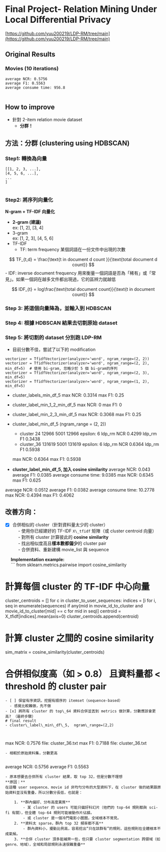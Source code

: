 # Final Project- Relation Mining Under Local Differential Privacy   
[https://github.com/yuu200219/LDP-RM/tree/main](https://github.com/yuu200219/LDP-RM/tree/main)    
## Original Results   
### Movies (10 iterations)   
```
average NCR: 0.5756
average F1: 0.5563
average consume time: 956.8


```
## How to improve   
- 針對 2-item relation movie dataset   
    - **分群！**   
   
## 方法：分群 (clustering using HDBSCAN)   
### Step1: 轉換為向量   
```
[[1, 2, 3, ...],
[4, 5, 6, ...],
...
]


```
### Step2: 將序列向量化   
**N-gram + TF-IDF 向量化**   
- **2-gram (建議)**   
    ex: [1, 2], [3, 4]   
- 3-gram   
    ex: [1, 2, 3], [4, 5, 6]   
- TF-IDF   
    - TF: term frequency
某個詞語在一份文件中出現的次數
   
    
$$
TF_{t,d} = \frac{\text{t in document d count }}{\text{total document d count}}
$$
    - IDF: inverse document frequency
用來衡量一個詞語是否為「稀有」或「常見」。如果一個詞在越多文件都出現過，它的區辨力就越低
   
    
$$
IDF_{t} = log\frac{\text{total document count}}{\text{t in document count}}
$$
   
### Step 3: 將這個向量降為，並輸入到 HDBSCAN   
### Step 4: 根據 HDBSCAN 結果去切割原始 dataset   
### Step 5: 將切割的 dataset 分別跑 LDP-RM   
- 目前分數不佳，嘗試了以下的 modification   
   
```
vectorizer = TfidfVectorizer(analyzer='word', ngram_range=(2, 2))
vectorizer = TfidfVectorizer(analyzer='word', ngram_range=(2, 2), min_df=5)  # 使用 bi-gram, 忽略少於 5 個 bi-gram的序列
vectorizer = TfidfVectorizer(analyzer='word', ngram_range=(2, 3), min_df=5)
vectorizer = TfidfVectorizer(analyzer='word', ngram_range=(1, 2), min_df=5)
```
- cluster\_labels\_min\_df\_5
max NCR: 0.3314
max F1:  0.25   
- cluster\_label\_min\_1\_2\_min\_df\_5
max NCR: 0
max F1:  0   
- cluster\_label\_min\_2\_3\_min\_df\_5
max NCR: 0.3068
max F1:  0.25   
- cluster\_label\_min\_df\_5 (ngram\_range = (2, 2))   
    - cluster 24
12966 5001 12966
epsilon: 6
ldp\_rm NCR 0.4299
ldp\_rm F1 0.3438   
    - cluster\_36
131619 5001 131619
epsilon: 6
ldp\_rm NCR 0.6364
ldp\_rm F1 0.5938   
   
    max NCR: 0.6364
max F1:  0.5938   
       
- **cluster\_label\_min\_df\_5, 加入 cosine similarity**
average NCR: 0.043
average F1: 0.0385
average consume time: 9.0385
max NCR: 0.6345
max F1:  0.625

average NCR: 0.0512
average F1: 0.0382
average consume time: 10.2778
max NCR: 0.4394
max F1:  0.4062
   
   
## 改善方向：   
- [x] 合併相似的 cluster（針對資料量太少的 cluster）   
  - 使用你已經建好的 TF-IDF `X\_tfidf` 矩陣（或 cluster centroid 向量）   
  - 對所有 cluster 計算彼此的 **cosine similarity**   
  - 找出相似度高且**樣本數都偏少**的 cluster pair   
  - 合併資料、重新建構 movie\_list 與 sequence   
   
  **Implementation example:**   
  ```
from sklearn.metrics.pairwise import cosine_similarity

# 計算每個 cluster 的 TF-IDF 中心向量
cluster_centroids = []
for c in cluster_to_user_sequences:
    indices = [i for i, seq in enumerate(sequences) if any(mid in movie_id_to_cluster and movie_id_to_cluster[mid] == c for mid in seq)]
    centroid = X_tfidf[indices].mean(axis=0)
    cluster_centroids.append(centroid)

# 計算 cluster 之間的 cosine similarity
sim_matrix = cosine_similarity(cluster_centroids)

# 合併相似度高（如 > 0.8） 且資料量都 < threshold 的 cluster pair

```
- [ ] 保留有序資訊，挖掘有順序的 itemset（sequence-based）   
  - 感覺比較難做，先不做   
- [x] 將所有 cluster 的 top\_64 資料合併並丟到 metrics 做計算，分數應該會更高? （最終步驟）   
# final result   
- cluster\_label\_min\_df\_5,  ngram\_range=(2,2)
   
   
```
max NCR: 0.7576
file:  cluster_36.txt
max F1:  0.7188
file:  cluster_36.txt

```
- 相較於原始資料集，分數更高   
   
```
average NCR: 0.5756
average F1: 0.5563


```
- 原本想要去合併所有 cluster 結果，取 top 32，但是分數不理想
**原因：**
在這種 user sequence、movie id 非均勻分布的大型資料下，在 cluster 後的結果跟原始資料並沒有重疊，所以分數分長低，也就是：
   
    1. **群內偏好、分布高度異質**   
        - 某 cluster 的 users 可能只偏好科幻片（他們的 top-64 規則都與 sci-fi 有關），但全體 top-64 規則可能被動作片佔據。   
        - 或 cluster 是一個冷門電影小圈圈，全域根本不常見。   
    2. **資料太 sparse，群內 top 32 頻率都不高**   
        - 群內資料小，擾動比例高，容易挖出“只在該群有”的規則，這些規則在全體根本不成氣候。   
    3. **合併 cluster 頂多能補齊一些，但只要 cluster segmentation 跨領域（如 genre、地域），全域和局部規則永遠很難重疊**   
   
   
